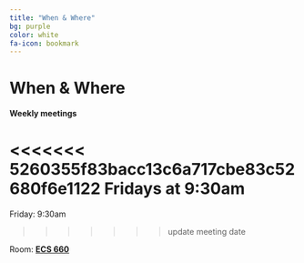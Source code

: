 ```yaml
---
title: "When & Where"
bg: purple
color: white
fa-icon: bookmark
---
```


# When & Where  

**Weekly meetings**

<<<<<<< 5260355f83bacc13c6a717cbe83c52680f6e1122
Fridays at 9:30am
=======
Friday: 9:30am  
>>>>>>> update meeting date

Room: **[ECS 660](http://www.uvic.ca/home/about/campus-info/maps/maps/ecs.php)**  
